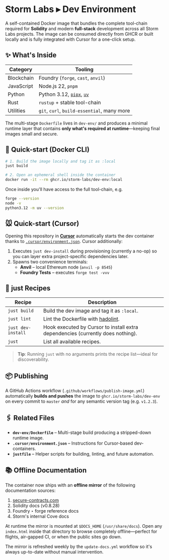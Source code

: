 # Storm Labs ▸ Dev Environment

A self-contained Docker image that bundles the complete tool-chain required for **Solidity** and modern **full-stack** development across all Storm Labs projects. The image can be consumed directly from GHCR or built locally and is fully integrated with Cursor for a one-click setup.

## ✨ What's Inside

| Category | Tooling |
|-----------|---------|
| Blockchain | Foundry (`forge`, `cast`, `anvil`) |
| JavaScript | Node.js 22, `pnpm` |
| Python     | Python 3.12, [`pipx`](https://pypa.github.io/pipx), [`uv`](https://github.com/astral-sh/uv) |
| Rust       | `rustup` + stable tool-chain |
| Utilities  | `git`, `curl`, `build-essential`, many more |

The multi-stage `Dockerfile` lives in `dev-env/` and produces a minimal runtime layer that contains **only what's required at runtime**—keeping final images small and secure.

## 🚀 Quick-start (Docker CLI)

```bash
# 1. Build the image locally and tag it as :local
just build

# 2. Open an ephemeral shell inside the container
docker run -it --rm ghcr.io/storm-labs/dev-env:local
```

Once inside you'll have access to the full tool-chain, e.g.

```bash
forge --version
node -v
python3.12 -m uv --version
```

## 🐭 Quick-start (Cursor)

Opening this repository in **[Cursor](https://cursor.sh)** automatically starts the dev container thanks to [`.cursor/environment.json`](./.cursor/environment.json). Cursor additionally:

1. Executes `just dev-install` during provisioning (currently a no-op) so you can layer extra project-specific dependencies later.
2. Spawns two convenience terminals:
   * **Anvil** – local Ethereum node (`anvil -p 8545`)
   * **Foundry Tests** – executes `forge test -vvv`

## 🧰 just Recipes

| Recipe | Description |
|--------|-------------|
| `just build` | Build the dev image and tag it as `:local`. |
| `just lint` | Lint the Dockerfile with [hadolint](https://github.com/hadolint/hadolint). |
| `just dev-install` | Hook executed by Cursor to install extra dependencies (currently does nothing). |
| `just` | List all available recipes. |

> **Tip**: Running `just` with no arguments prints the recipe list—ideal for discoverability.

## 📦 Publishing

A GitHub Actions workflow (`.github/workflows/publish-image.yml`) automatically **builds and pushes** the image to `ghcr.io/storm-labs/dev-env` on every commit to `master` _and_ for any semantic version tag (e.g. `v1.2.3`).

## 🖇️ Related Files

* **`dev-env/Dockerfile`** – Multi-stage build producing a stripped-down runtime image.
* **`.cursor/environment.json`** – Instructions for Cursor-based dev-containers.
* **`justfile`** – Helper scripts for building, linting, and future automation.

## 📚 Offline Documentation

The container now ships with an **offline mirror** of the following documentation sources:

1. [secure-contracts.com](https://secure-contracts.com)
2. Solidity docs (v0.8.28)
3. Foundry ‣ forge reference docs
4. Storm's internal Cove docs

At runtime the mirror is mounted at `$DOCS_HOME` (`/usr/share/docs`). Open any `index.html` inside that directory to browse completely offline—perfect for flights, air-gapped CI, or when the public sites go down.

The mirror is refreshed weekly by the `update-docs.yml` workflow so it's always up-to-date without manual intervention.
